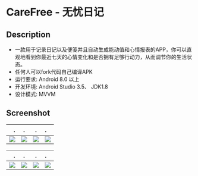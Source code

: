 # CareFree - 无忧日记

## Description

* 一款用于记录日记以及便笺并且自动生成能动值和心情报表的APP，你可以直观地看到你最近七天的心情变化和是否拥有足够行动力，从而调节你的生活状态。
* 任何人可以fork代码自己编译APK
* 运行要求: Android 8.0 以上
* 开发环境: Android Studio 3.5、 JDK1.8
* 设计模式: MVVM

## Screenshot

.|.|.|.
---:|:---:|:---:|:---
![](https://shine56.github.io/about/cf_home.jpg)|![](https://shine56.github.io/about/cf_home2.jpg)|![](https://shine56.github.io/about/cf_diary.jpg)|![](https://shine56.github.io/about/cf_diary2.jpg)

.|.|.|.
---:|:---:|:---:|:---
![](https://shine56.github.io/about/cf_diary_look.jpg)|![](https://shine56.github.io/about/cf_note.jpg)|![](https://shine56.github.io/about/cf_me.jpg)|![](https://shine56.github.io/about/cf_setting.jpg)
